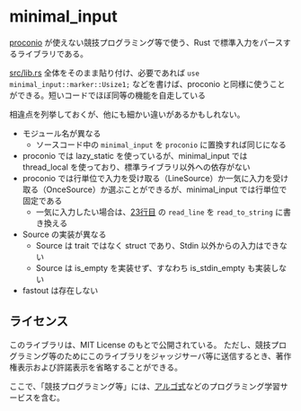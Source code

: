 # minimal_input

[proconio](https://docs.rs/proconio) が使えない競技プログラミング等で使う、Rust で標準入力をパースするライブラリである。

[src/lib.rs](src/lib.rs) 全体をそのまま貼り付け、必要であれば `use minimal_input::marker::Usize1;` などを書けば、proconio と同様に使うことができる。短いコードでほぼ同等の機能を自走している

相違点を列挙しておくが、他にも細かい違いがあるかもしれない。

- モジュール名が異なる
  - ソースコード中の `minimal_input` を `proconio` に置換すれば同じになる
- proconio では lazy_static を使っているが、minimal_input では thread_local を使っており、標準ライブラリ以外への依存がない
- proconio では行単位で入力を受け取る（LineSource）か一気に入力を受け取る（OnceSource）か選ぶことができるが、minimal_input では行単位で固定である
  - 一気に入力したい場合は、[23行目](src/lib.rs#L23) の `read_line` を `read_to_string` に書き換える
- Source の実装が異なる
  - Source は trait ではなく struct であり、Stdin 以外からの入力はできない
  - Source は is_empty を実装せず、すなわち is_stdin_empty も実装しない
- fastout は存在しない

## ライセンス

このライブラリは、MIT License のもとで公開されている。
ただし、競技プログラミング等のためにこのライブラリをジャッジサーバ等に送信するとき、著作権表示および許諾表示を省略することができる。

ここで、「競技プログラミング等」には、[アルゴ式](https://algo-method.com/)などのプログラミング学習サービスを含む。
